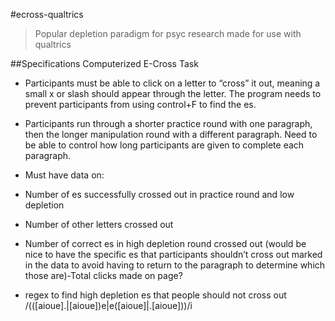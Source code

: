 #ecross-qualtrics
> Popular depletion paradigm for psyc research made for use with qualtrics

##Specifications Computerized E-Cross Task


- Participants must be able to click on a letter to “cross” it out, meaning a small x or slash should appear through the letter.
The program needs to prevent participants from using control+F to find the es.

-	Participants run through a shorter practice round with one paragraph, then the longer manipulation round with a different paragraph.
Need to be able to control how long participants are given to complete each paragraph.

-	Must have data on:
  -	Number of es successfully crossed out in practice round and low depletion
  - Number of other letters crossed out
  - Number of correct es in high depletion round crossed out (would be nice to have the specific es that participants shouldn’t cross out marked in the data to avoid having to return to the paragraph to determine which those are)-Total clicks made on page?

  - regex to find high depletion es that people should not cross out
     /(([aioue].|[aioue])e|e([aioue]|.[aioue]))/i

